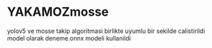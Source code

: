 # YAKAMOZmosse
yolov5 ve mosse takip algoritmasi birlikte uyumlu bir sekilde calistirildi
model olarak deneme.onnx modeli kullanildi 

